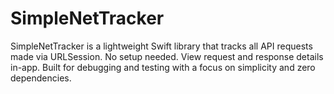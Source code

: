 # SimpleNetTracker
SimpleNetTracker is a lightweight Swift library that tracks all API requests made via URLSession. No setup needed. View request and response details in-app. Built for debugging and testing with a focus on simplicity and zero dependencies.
